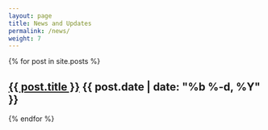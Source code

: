 ```yaml
---
layout: page
title: News and Updates
permalink: /news/
weight: 7
---
```

{% for post in site.posts %}
  <section class="section-block">
    <h2>
    <a class="post-link" href="{{ post.url | prepend: site.baseurl }}">{{ post.title }}</a>
    <span class="post-meta">{{ post.date | date: "%b %-d, %Y" }}</span>
    </h2>
  </section>
{% endfor %}
